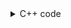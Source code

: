 <details><summary>C++ code</summary>

Runtime `0 ms` Beats `100%`.<br>
Memory `9.2 MB` Beats `52.62%`.

![](../../../../assets/129.png)

</details>
